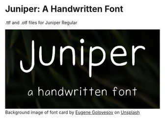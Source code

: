 # Juniper: A Handwritten Font
.ttf and .otf files for Juniper Regular

![Font card](https://raw.githubusercontent.com/leojamesstrong/juniper-font/main/Juniper%20Font%20Card.png)
Background image of font card by [Eugene Golovesov](https://unsplash.com/@eugene_golovesov) on [Unsplash](https://unsplash.com/)
  
